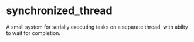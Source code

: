# synchronized_thread
A small system for serially executing tasks on a separate thread, with abilty to wait for completion.
